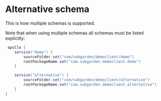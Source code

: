 # Alternative schema

This is how multiple schemas is supported.

Note that when using multiple schemas all schemas must be listed explicitly:

```groovy
 apollo {
    service("demo") {
        sourceFolder.set("com/subgarden/democlient/demo")
        rootPackageName.set("com.subgarden.democlient.demo")
    }

    service("alternative") {
        sourceFolder.set("com/subgarden/democlient/alternative")
        rootPackageName.set("com.subgarden.democlient.alternative")
    }
}

```